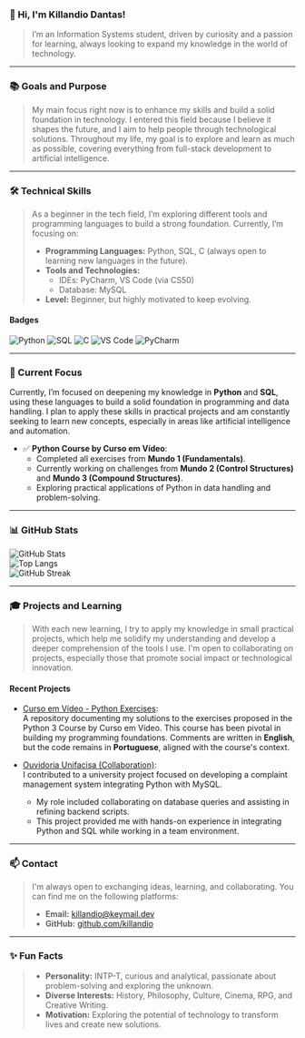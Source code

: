 ### 👋 Hi, I'm Killandio Dantas!

> I’m an Information Systems student, driven by curiosity and a passion for learning, always looking to expand my knowledge in the world of technology.

---

### 📚 Goals and Purpose

> My main focus right now is to enhance my skills and build a solid foundation in technology. I entered this field because I believe it shapes the future, and I aim to help people through technological solutions. Throughout my life, my goal is to explore and learn as much as possible, covering everything from full-stack development to artificial intelligence.

---

### 🛠️ Technical Skills

> As a beginner in the tech field, I’m exploring different tools and programming languages to build a strong foundation. Currently, I’m focusing on:
> - **Programming Languages:** Python, SQL, C (always open to learning new languages in the future).
> - **Tools and Technologies:**  
>   - IDEs: PyCharm, VS Code (via CS50)  
>   - Database: MySQL  
> - **Level:** Beginner, but highly motivated to keep evolving.

#### **Badges**
![Python](https://img.shields.io/badge/Python-3776AB?style=for-the-badge&logo=python&logoColor=white)
![SQL](https://img.shields.io/badge/SQL-4479A1?style=for-the-badge&logo=mysql&logoColor=white)
![C](https://img.shields.io/badge/C-00599C?style=for-the-badge&logo=c&logoColor=white)
![VS Code](https://img.shields.io/badge/VS%20Code-007ACC?style=for-the-badge&logo=visual-studio-code&logoColor=white)
![PyCharm](https://img.shields.io/badge/PyCharm-000000?style=for-the-badge&logo=pycharm&logoColor=white)

---

### 🎯 Current Focus

Currently, I’m focused on deepening my knowledge in **Python** and **SQL**, using these languages to build a solid foundation in programming and data handling. I plan to apply these skills in practical projects and am constantly seeking to learn new concepts, especially in areas like artificial intelligence and automation.

- ✅ **Python Course by Curso em Vídeo**:  
  - Completed all exercises from **Mundo 1 (Fundamentals)**.  
  - Currently working on challenges from **Mundo 2 (Control Structures)** and **Mundo 3 (Compound Structures)**.  
  - Exploring practical applications of Python in data handling and problem-solving.

---

### 📊 GitHub Stats

![GitHub Stats](https://github-readme-stats.vercel.app/api?username=killandio&show_icons=true&theme=tokyonight)  
![Top Langs](https://github-readme-stats.vercel.app/api/top-langs/?username=killandio&layout=compact&theme=tokyonight)  
![GitHub Streak](https://github-readme-streak-stats.herokuapp.com/?user=killandio&theme=tokyonight)  

---

### 🎓 Projects and Learning

> With each new learning, I try to apply my knowledge in small practical projects, which help me solidify my understanding and develop a deeper comprehension of the tools I use. I'm open to collaborating on projects, especially those that promote social impact or technological innovation.

#### Recent Projects

- [Curso em Vídeo - Python Exercises](https://github.com/killandio/CursoEmVideo-Python):  
  A repository documenting my solutions to the exercises proposed in the Python 3 Course by Curso em Vídeo. This course has been pivotal in building my programming foundations. Comments are written in **English**, but the code remains in **Portuguese**, aligned with the course's context.  

- [Ouvidoria Unifacisa (Collaboration)](https://github.com/raiane-oliveira/ouvidoria-unifacisa-fase-2.git):  
  I contributed to a university project focused on developing a complaint management system integrating Python with MySQL.  
  - My role included collaborating on database queries and assisting in refining backend scripts.  
  - This project provided me with hands-on experience in integrating Python and SQL while working in a team environment.

---

### 📫 Contact

> I'm always open to exchanging ideas, learning, and collaborating. You can find me on the following platforms:  
> - **Email:** [killandio@keymail.dev](mailto:killandio@keymail.dev)  
> - **GitHub:** [github.com/killandio](https://github.com/killandio)

---

### ✨ Fun Facts

> - **Personality:** INTP-T, curious and analytical, passionate about problem-solving and exploring the unknown.
> - **Diverse Interests:** History, Philosophy, Culture, Cinema, RPG, and Creative Writing.
> - **Motivation:** Exploring the potential of technology to transform lives and create new solutions.

